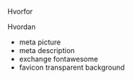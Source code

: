 Hvorfor

Hvordan

- meta picture
- meta description
- exchange fontawesome
- favicon transparent background